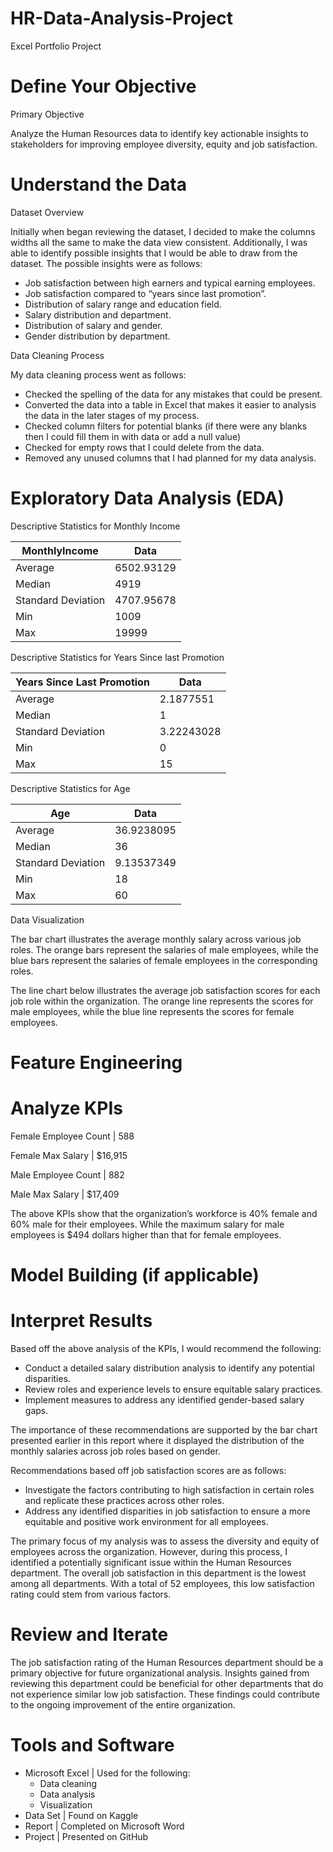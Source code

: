 # HR-Data-Analysis-Project

Excel Portfolio Project

# Define Your Objective

Primary Objective

Analyze the Human Resources data to identify key actionable insights to stakeholders for improving employee diversity, equity and job satisfaction.

# Understand the Data

Dataset Overview

Initially when began reviewing the dataset, I decided to make the columns widths all the same to make the data view consistent. Additionally, I was able to identify possible insights that I would be able to draw from the dataset. The possible insights were as follows:

- Job satisfaction between high earners and typical earning employees.
- Job satisfaction compared to “years since last promotion”.
- Distribution of salary range and education field.
- Salary distribution and department.
- Distribution of salary and gender.
- Gender distribution by department.

Data Cleaning Process

My data cleaning process went as follows:

- Checked the spelling of the data for any mistakes that could be present.
- Converted the data into a table in Excel that makes it easier to analysis the data in the later stages of my process.
- Checked column filters for potential blanks (if there were any blanks then I could fill them in with data or add a null value)
- Checked for empty rows that I could delete from the data.
- Removed any unused columns that I had planned for my data analysis.

# Exploratory Data Analysis (EDA)

Descriptive Statistics for Monthly Income

| **MonthlyIncome** | **Data** |
| --- | --- |
| Average | 6502.93129 |
| Median | 4919 |
| Standard Deviation | 4707.95678 |
| Min | 1009 |
| Max | 19999 |

Descriptive Statistics for Years Since last Promotion

| **Years Since Last Promotion** | **Data** |
| --- | --- |
| Average | 2.1877551 |
| Median | 1   |
| Standard Deviation | 3.22243028 |
| Min | 0   |
| Max | 15  |

Descriptive Statistics for Age

| **Age** | **Data** |
| --- | --- |
| Average | 36.9238095 |
| Median | 36  |
| Standard Deviation | 9.13537349 |
| Min | 18  |
| Max | 60  |

Data Visualization

The bar chart illustrates the average monthly salary across various job roles. The orange bars represent the salaries of male employees, while the blue bars represent the salaries of female employees in the corresponding roles.

The line chart below illustrates the average job satisfaction scores for each job role within the organization. The orange line represents the scores for male employees, while the blue line represents the scores for female employees.

# Feature Engineering

# Analyze KPIs

Female Employee Count | 588

Female Max Salary | $16,915

Male Employee Count | 882

Male Max Salary | $17,409

The above KPIs show that the organization’s workforce is 40% female and 60% male for their employees. While the maximum salary for male employees is $494 dollars higher than that for female employees.

# Model Building (if applicable)

# Interpret Results

Based off the above analysis of the KPIs, I would recommend the following:

- Conduct a detailed salary distribution analysis to identify any potential disparities.
- Review roles and experience levels to ensure equitable salary practices.
- Implement measures to address any identified gender-based salary gaps.

The importance of these recommendations are supported by the bar chart presented earlier in this report where it displayed the distribution of the monthly salaries across job roles based on gender.

Recommendations based off job satisfaction scores are as follows:

- Investigate the factors contributing to high satisfaction in certain roles and replicate these practices across other roles.
- Address any identified disparities in job satisfaction to ensure a more equitable and positive work environment for all employees.

The primary focus of my analysis was to assess the diversity and equity of employees across the organization. However, during this process, I identified a potentially significant issue within the Human Resources department. The overall job satisfaction in this department is the lowest among all departments. With a total of 52 employees, this low satisfaction rating could stem from various factors.

# Review and Iterate

The job satisfaction rating of the Human Resources department should be a primary objective for future organizational analysis. Insights gained from reviewing this department could be beneficial for other departments that do not experience similar low job satisfaction. These findings could contribute to the ongoing improvement of the entire organization.

# Tools and Software

- Microsoft Excel | Used for the following:
  - Data cleaning
  - Data analysis
  - Visualization
- Data Set | Found on Kaggle
- Report | Completed on Microsoft Word
- Project | Presented on GitHub
